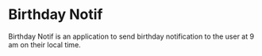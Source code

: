 # Birthday Notif

Birthday Notif is an application to send birthday notification to the user at 9 am on their local time.
